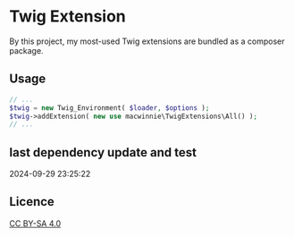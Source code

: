 # Twig Extension

By this project, my most-used Twig extensions are bundled as a composer package.

## Usage

```php
// ...
$twig = new Twig_Environment( $loader, $options );
$twig->addExtension( new use macwinnie\TwigExtensions\All() );
// ...
```

## last dependency update and test

2024-09-29 23:25:22

## Licence

[CC BY-SA 4.0](https://creativecommons.org/licenses/by-sa/4.0/deed.en)
